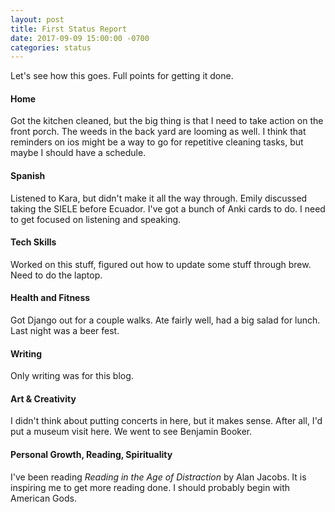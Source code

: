 ```yaml
---
layout: post
title: First Status Report
date: 2017-09-09 15:00:00 -0700
categories: status
---
```

Let's see how this goes. Full points for getting it done.

#### Home
Got the kitchen cleaned, but the big thing is that I need to take action on the front porch. The weeds in the back yard are looming as well. I think that reminders on ios might be a way to go for repetitive cleaning tasks, but maybe I should have a schedule. 

#### Spanish
Listened to Kara, but didn't make it all the way through. Emily discussed taking the SIELE before Ecuador. I've got a bunch of Anki cards to do. I need to get focused on listening and speaking. 

#### Tech Skills
Worked on this stuff, figured out how to update some stuff through brew. Need to do the laptop.

#### Health and Fitness
Got Django out for a couple walks. Ate fairly well, had a big salad for lunch. Last night was a beer fest. 

#### Writing
Only writing was for this blog.

#### Art & Creativity
I didn't think about putting concerts in here, but it makes sense. After all, I'd put a museum visit here. We went to see Benjamin Booker. 

#### Personal Growth, Reading, Spirituality
I've been reading *Reading in the Age of Distraction* by Alan Jacobs. It is inspiring me to get more reading done. I should probably begin with American Gods.
